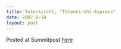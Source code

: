 ```yaml
---
title: Totenkirchl, "Totenkirchl-Express"
date: 2007-8-18
layout: post
---
```


Posted at Summitpost [here](http://www.summitpost.org/all-aboard-the-totenkirchl-express/330084)
